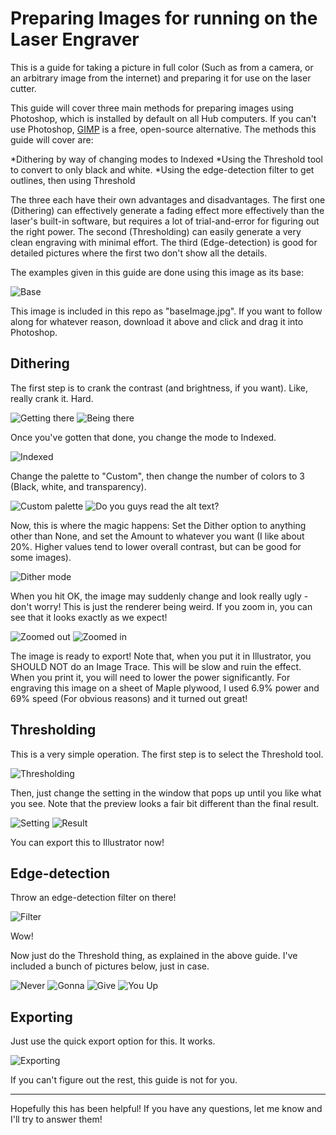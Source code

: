 Preparing Images for running on the Laser Engraver
======

This is a guide for taking a picture in full color (Such as from a camera, or an arbitrary image from the internet) and preparing it for use on the laser cutter.

This guide will cover three main methods for preparing images using Photoshop, which is installed by default on all Hub computers. If you can't use Photoshop, [GIMP](https://www.gimp.org/) is a free, open-source alternative. The methods this guide will cover are:

*Dithering by way of changing modes to Indexed
*Using the Threshold tool to convert to only black and white.
*Using the edge-detection filter to get outlines, then using Threshold

The three each have their own advantages and disadvantages. The first one (Dithering) can effectively generate a fading effect more effectively than the laser's built-in software, but requires a lot of trial-and-error for figuring out the right power. The second (Thresholding) can easily generate a very clean engraving with minimal effort. The third (Edge-detection) is good for detailed pictures where the first two don't show all the details.

The examples given in this guide are done using this image as its base:

![Base](./Screenshots/Base.png)

This image is included in this repo as "baseImage.jpg". If you want to follow along for whatever reason, download it above and click and drag it into Photoshop.

Dithering
------
The first step is to crank the contrast (and brightness, if you want). Like, really crank it. Hard.

![Getting there](./Screenshots/contrast1.png)
![Being there](./Screenshots/contrast2.png)

Once you've gotten that done, you change the mode to Indexed.

![Indexed](./Screenshots/indexed.png)

Change the palette to "Custom", then change the number of colors to 3 (Black, white, and transparency).

![Custom palette](./Screenshots/indexed2.png)
![Do you guys read the alt text?](./Screenshots/indexed4.png)

Now, this is where the magic happens: Set the Dither option to anything other than None, and set the Amount to whatever you want (I like about 20%. Higher values tend to lower overall contrast, but can be good for some images).

![Dither mode](./Screenshots/indexed4.png)

When you hit OK, the image may suddenly change and look really ugly - don't worry! This is just the renderer being weird. If you zoom in, you can see that it looks exactly as we expect!

![Zoomed out](./Screenshots/indexed5.png)
![Zoomed in](./Screenshots/indexed6.png)

The image is ready to export! Note that, when you put it in Illustrator, you SHOULD NOT do an Image Trace. This will be slow and ruin the effect. When you print it, you will need to lower the power significantly. For engraving this image on a sheet of Maple plywood, I used 6.9% power and 69% speed (For obvious reasons) and it turned out great!

Thresholding
------
This is a very simple operation. The first step is to select the Threshold tool.

![Thresholding](./Screenshots/threshold1.png)

Then, just change the setting in the window that pops up until you like what you see. Note that the preview looks a fair bit different than the final result.

![Setting](./Screenshots/threshold2.png)
![Result](./Screenshots/threshold3.png)

You can export this to Illustrator now!

Edge-detection
------
Throw an edge-detection filter on there!

![Filter](./Screenshots/edge1.png)

Wow!

Now just do the Threshold thing, as explained in the above guide. I've included a bunch of pictures below, just in case.

![Never](./Screenshots/edge2.png)
![Gonna](./Screenshots/edge3.png)
![Give](./Screenshots/edge4.png)
![You Up](./Screenshots/edge5.png)

Exporting
------
Just use the quick export option for this. It works.

![Exporting](./Screenshots/export.png)

If you can't figure out the rest, this guide is not for you.

-------------
Hopefully this has been helpful! If you have any questions, let me know and I'll try to answer them!

